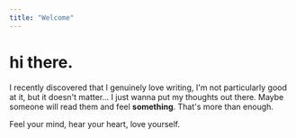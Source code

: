 ```yaml
---
title: "Welcome"
---
```


# hi there.

I recently discovered that I genuinely love writing, I'm not particularly good at it, but it doesn't matter... I just wanna put my thoughts out there.
Maybe someone will read them and feel **something**. That's more than enough.

Feel your mind, hear your heart, love yourself.
